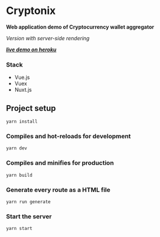 # Cryptonix

**Web application demo of Cryptocurrency wallet aggregator**

_Version with server-side rendering_

**_[live demo on heroku](https://crypton-wallets.herokuapp.com/dashboard)_**

### Stack

- Vue.js
- Vuex
- Nuxt.js

## Project setup

`yarn install`

### Compiles and hot-reloads for development

`yarn dev`

### Compiles and minifies for production

`yarn build`

### Generate every route as a HTML file

`yarn run generate`

### Start the server

`yarn start`
